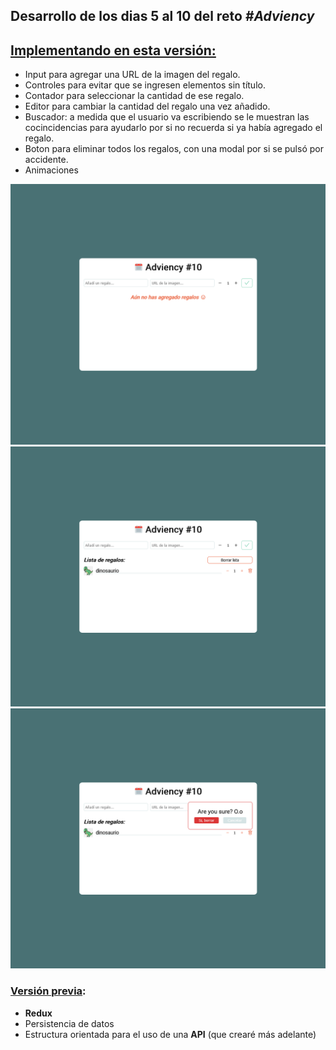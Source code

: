 ## Desarrollo de los dias 5 al 10 del reto **_#Adviency_**

## [**Implementando en esta versión:**]()

- Input para agregar una URL de la imagen del regalo.
- Controles para evitar que se ingresen elementos sin título.
- Contador para seleccionar la cantidad de ese regalo.
- Editor para cambiar la cantidad del regalo una vez añadido.
- Buscador: a medida que el usuario va escribiendo se le muestran las cocincidencias para ayudarlo por si no recuerda si ya había agregado el regalo.
- Boton para eliminar todos los regalos, con una modal por si se pulsó por accidente.
- Animaciones

![Sin regalos añadidos](./screenshots/sinRegalos.png)
![Con regalos añadidos](./screenshots/1Regalos.png)
![Modal para borrar toda la lista](./screenshots/modal.png)

### [Versión previa](https://github.com/dbdv/adviency_3_4):

- **Redux**
- Persistencia de datos
- Estructura orientada para el uso de una **API** (que crearé más adelante)
